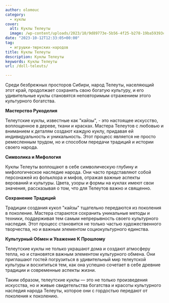 ```yaml
---
author: olomouc
category:
  - куклы
cover:
  alt: Куклы Телеуты
  image: /wp-content/uploads/2023/10/9d89773e-5b56-4f25-b278-19ba59393cd7-jpg.webp
date: "2023-10-12T12:33:05+00:00"
tag:
  - игрушки-тюркских-народов
title: Куклы Телеуты
description: Куклы Телеуты
keywords: Куклы Телеуты
url: /doll-teleuts/

---
```

Среди безбрежных просторов Сибири, народ Телеуты, населяющий этот край, продолжает сохранять свою богатую культуру, и его удивительные куклы становятся неповторимым отражением этого культурного богатства.

**Мастерство Рукоделия**

Телеутские куклы, известные как "кайзы", \- это настоящее искусство, воплощенное в дереве, ткани и красках. Мастера Телеутов с любовью и вниманием к деталям создают каждую куклу, придавая ей индивидуальность и уникальность. Этот процесс является не просто ремесленным трудом, но и способом передачи традиций и истории своего народа.

**Символика и Мифология**

Куклы Телеуты воплощают в себе символическую глубину и мифологическое наследие народа. Они часто представляют собой персонажей из фольклора и мифов, отражая важные аспекты верований и культуры. Цвета, узоры и формы на куклах имеют свои значения, рассказывая о том, что для Телеутов важно и священно.

**Сохранение Традиций**

Традиции создания кукол "кайзы" тщательно передаются из поколения в поколение. Мастера стараются сохранить уникальные методы и техники, поддерживая тем самым непрерывность своего культурного наследия. Этот процесс становится не только частью художественного творчества, но и важным элементом социокультурного единства.

**Культурный Обмен и Уважение К Прошлому**

Телеутские куклы не только украшают дома и создают атмосферу тепла, но и становятся важным элементом культурного обмена. Они приглашают гостей погрузиться в удивительный мир телеутской культуры и восхититься тем, как она успешно сочетает в себе древние традиции и современные аспекты жизни.

Таким образом, телеутские куклы — это не только произведения искусства, но и живые свидетельства богатства и красоты культурного наследия народа Телеуты, которое они с гордостью передают от поколения к поколению.
